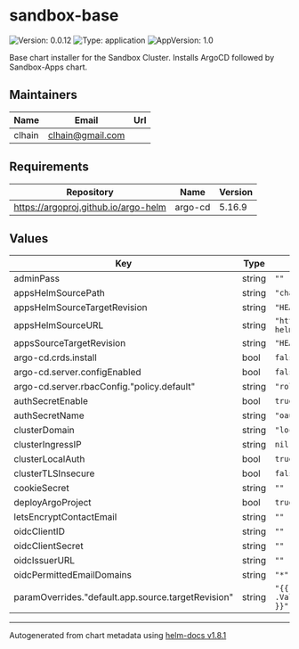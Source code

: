 # sandbox-base

![Version: 0.0.12](https://img.shields.io/badge/Version-0.0.12-informational?style=flat-square) ![Type: application](https://img.shields.io/badge/Type-application-informational?style=flat-square) ![AppVersion: 1.0](https://img.shields.io/badge/AppVersion-1.0-informational?style=flat-square)

Base chart installer for the Sandbox Cluster. Installs ArgoCD followed by Sandbox-Apps chart.

## Maintainers

| Name | Email | Url |
| ---- | ------ | --- |
| clhain | <clhain@gmail.com> |  |

## Requirements

| Repository | Name | Version |
|------------|------|---------|
| https://argoproj.github.io/argo-helm | argo-cd | 5.16.9 |

## Values

| Key | Type | Default | Description |
|-----|------|---------|-------------|
| adminPass | string | `""` |  |
| appsHelmSourcePath | string | `"charts/sandbox-apps"` |  |
| appsHelmSourceTargetRevision | string | `"HEAD"` |  |
| appsHelmSourceURL | string | `"https://github.com/clhain/sandbox-helm-charts.git"` |  |
| appsSourceTargetRevision | string | `"HEAD"` |  |
| argo-cd.crds.install | bool | `false` |  |
| argo-cd.server.configEnabled | bool | `false` |  |
| argo-cd.server.rbacConfig."policy.default" | string | `"role:readonly"` |  |
| authSecretEnable | bool | `true` |  |
| authSecretName | string | `"oauth-secret"` |  |
| clusterDomain | string | `"localtest.me"` |  |
| clusterIngressIP | string | `nil` |  |
| clusterLocalAuth | bool | `true` |  |
| clusterTLSInsecure | bool | `false` |  |
| cookieSecret | string | `""` |  |
| deployArgoProject | bool | `true` |  |
| letsEncryptContactEmail | string | `""` |  |
| oidcClientID | string | `""` |  |
| oidcClientSecret | string | `""` |  |
| oidcIssuerURL | string | `""` |  |
| oidcPermittedEmailDomains | string | `"*"` |  |
| paramOverrides."default.app.source.targetRevision" | string | `"{{ .Values.appsSourceTargetRevision }}"` |  |

----------------------------------------------
Autogenerated from chart metadata using [helm-docs v1.8.1](https://github.com/norwoodj/helm-docs/releases/v1.8.1)
